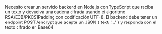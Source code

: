 Necesito crear un servicio backend en Node.js con TypeScript que reciba un texto y devuelva una cadena cifrada usando el algoritmo RSA/ECB/PKCS1Padding con codificación UTF-8.
El backend debe tener un endpoint POST /encrypt que acepte un JSON { text: '...' } y responda con el texto cifrado en Base64